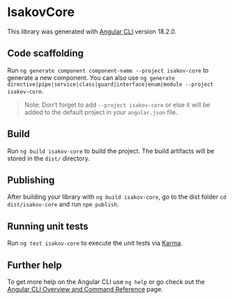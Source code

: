 # IsakovCore

This library was generated with [Angular CLI](https://github.com/angular/angular-cli) version 18.2.0.

## Code scaffolding

Run `ng generate component component-name --project isakov-core` to generate a new component. You can also use `ng generate directive|pipe|service|class|guard|interface|enum|module --project isakov-core`.
> Note: Don't forget to add `--project isakov-core` or else it will be added to the default project in your `angular.json` file. 

## Build

Run `ng build isakov-core` to build the project. The build artifacts will be stored in the `dist/` directory.

## Publishing

After building your library with `ng build isakov-core`, go to the dist folder `cd dist/isakov-core` and run `npm publish`.

## Running unit tests

Run `ng test isakov-core` to execute the unit tests via [Karma](https://karma-runner.github.io).

## Further help

To get more help on the Angular CLI use `ng help` or go check out the [Angular CLI Overview and Command Reference](https://angular.dev/tools/cli) page.
